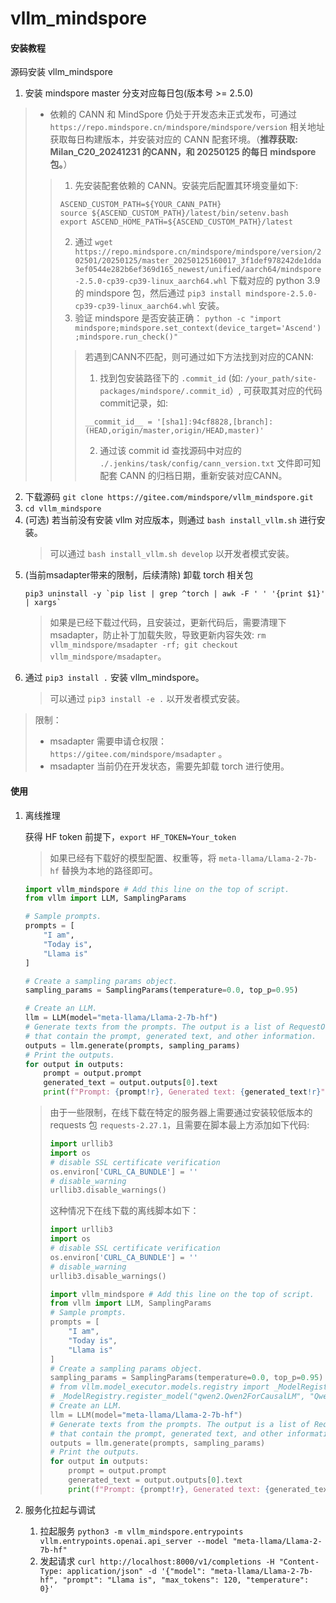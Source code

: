 # vllm_mindspore

#### 安装教程

源码安装 vllm_mindspore

1. 安装 mindspore master 分支对应每日包(版本号 >= 2.5.0)
  > * 依赖的 CANN 和 MindSpore 仍处于开发态未正式发布，可通过 `https://repo.mindspore.cn/mindspore/mindspore/version` 相关地址获取每日构建版本，并安装对应的 CANN 配套环境。（**推荐获取: Milan_C20_20241231 的CANN，和 20250125 的每日 mindspore 包。**）
  > > 1. 先安装配套依赖的 CANN。安装完后配置其环境变量如下:
  > >   ```shell
  > >   ASCEND_CUSTOM_PATH=${YOUR_CANN_PATH}
  > >   source ${ASCEND_CUSTOM_PATH}/latest/bin/setenv.bash
  > >   export ASCEND_HOME_PATH=${ASCEND_CUSTOM_PATH}/latest
  > >   ```
  > > 2. 通过 `wget https://repo.mindspore.cn/mindspore/mindspore/version/202501/20250125/master_20250125160017_3f1def978242de1dda3ef0544e282b6ef369d165_newest/unified/aarch64/mindspore-2.5.0-cp39-cp39-linux_aarch64.whl` 下载对应的 python 3.9 的 mindspore 包，然后通过 `pip3 install mindspore-2.5.0-cp39-cp39-linux_aarch64.whl` 安装。
  > > 3. 验证 mindspore 是否安装正确： `python -c "import mindspore;mindspore.set_context(device_target='Ascend');mindspore.run_check()"`
  > > > 若遇到CANN不匹配，则可通过如下方法找到对应的CANN:
  > > > 1. 找到包安装路径下的 `.commit_id` (如: `/your_path/site-packages/mindspore/.commit_id`）, 可获取其对应的代码 commit记录，如:
  > > >   ```
  > > >   __commit_id__ = '[sha1]:94cf8828,[branch]:(HEAD,origin/master,origin/HEAD,master)'
  > > >   ```
  > > > 2. 通过该 commit id 查找源码中对应的 `./.jenkins/task/config/cann_version.txt` 文件即可知配套 CANN 的归档日期，重新安装对应CANN。

2. 下载源码 `git clone https://gitee.com/mindspore/vllm_mindspore.git`
3. `cd vllm_mindspore`
4. (可选) 若当前没有安装 vllm 对应版本，则通过 `bash install_vllm.sh` 进行安装。
   > 可以通过 `bash install_vllm.sh develop` 以开发者模式安装。
5. (当前msadapter带来的限制，后续清除) 卸载 torch 相关包 
   ```shell
   pip3 uninstall -y `pip list | grep ^torch | awk -F ' ' '{print $1}' | xargs`
   ```
   > 如果是已经下载过代码，且安装过，更新代码后，需要清理下 msadapter，防止补丁加载失败，导致更新内容失效: `rm vllm_mindspore/msadapter -rf; git checkout vllm_mindspore/msadapter`。
6. 通过 `pip3 install .` 安装 vllm_mindspore。
   > 可以通过 `pip3 install -e .` 以开发者模式安装。


> 限制：
> * msadapter 需要申请仓权限： `https://gitee.com/mindspore/msadapter` 。
> * msadapter 当前仍在开发状态，需要先卸载 torch 进行使用。


#### 使用

1. 离线推理

   获得 HF token 前提下，`export HF_TOKEN=Your_token`
   > 如果已经有下载好的模型配置、权重等，将 `meta-llama/Llama-2-7b-hf` 替换为本地的路径即可。
   

   ```python
   import vllm_mindspore # Add this line on the top of script.
   from vllm import LLM, SamplingParams
   
   # Sample prompts.
   prompts = [
       "I am",
       "Today is",
       "Llama is"
   ]

   # Create a sampling params object.
   sampling_params = SamplingParams(temperature=0.0, top_p=0.95)
   
   # Create an LLM.
   llm = LLM(model="meta-llama/Llama-2-7b-hf")
   # Generate texts from the prompts. The output is a list of RequestOutput objects
   # that contain the prompt, generated text, and other information.
   outputs = llm.generate(prompts, sampling_params)
   # Print the outputs.
   for output in outputs:
       prompt = output.prompt
       generated_text = output.outputs[0].text
       print(f"Prompt: {prompt!r}, Generated text: {generated_text!r}")
   ```

   > 由于一些限制，在线下载在特定的服务器上需要通过安装较低版本的 requests 包 `requests-2.27.1`，且需要在脚本最上方添加如下代码:
   > 
   > ```python
   > import urllib3
   > import os
   > # disable SSL certificate verification
   > os.environ['CURL_CA_BUNDLE'] = ''
   > # disable_warning
   > urllib3.disable_warnings()
   > ```
   > 
   > 这种情况下在线下载的离线脚本如下：
   > 
   > ```python
   > import urllib3
   > import os
   > # disable SSL certificate verification
   > os.environ['CURL_CA_BUNDLE'] = ''
   > # disable_warning
   > urllib3.disable_warnings()
   > 
   > import vllm_mindspore # Add this line on the top of script.
   > from vllm import LLM, SamplingParams
   > # Sample prompts.
   > prompts = [
   >     "I am",
   >     "Today is",
   >     "Llama is"
   > ]
   > # Create a sampling params object.
   > sampling_params = SamplingParams(temperature=0.0, top_p=0.95)
   > # from vllm.model_executor.models.registry import _ModelRegistry
   > # _ModelRegistry.register_model("qwen2.Qwen2ForCausalLM", "Qwen2ForCausalLM:Qwen2ForCausalLM")
   > # Create an LLM.
   > llm = LLM(model="meta-llama/Llama-2-7b-hf")
   > # Generate texts from the prompts. The output is a list of RequestOutput objects
   > # that contain the prompt, generated text, and other information.
   > outputs = llm.generate(prompts, sampling_params)
   > # Print the outputs.
   > for output in outputs:
   >     prompt = output.prompt
   >     generated_text = output.outputs[0].text
   >     print(f"Prompt: {prompt!r}, Generated text: {generated_text!r}")
   > ```
   >

2. 服务化拉起与调试

   1. 拉起服务 `python3 -m vllm_mindspore.entrypoints vllm.entrypoints.openai.api_server --model "meta-llama/Llama-2-7b-hf"`
   2. 发起请求 `curl http://localhost:8000/v1/completions -H "Content-Type: application/json" -d '{"model": "meta-llama/Llama-2-7b-hf", "prompt": "Llama is", "max_tokens": 120, "temperature": 0}'`

